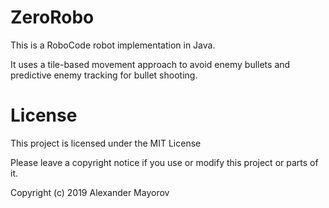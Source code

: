 # ZeroRobo
This is a RoboCode robot implementation in Java.

It uses a tile-based movement approach to avoid enemy bullets and predictive enemy tracking for bullet shooting. 
# License
This project is licensed under the MIT License

Please leave a copyright notice if you use or modify this project or parts of it.

Copyright (c) 2019 Alexander Mayorov